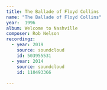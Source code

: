 ```yaml
---
title: The Ballade of Floyd Collins
name: "The Ballade of Floyd Collins"
year:  1996
album: Welcome to Nashville
composer: Rob Nelson
recordingz:
  - year: 2019
    source: soundcloud
    id: 503955531
  - year: 2014
    source: soundcloud
    id: 110493366
 
---
```


